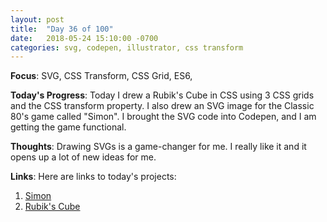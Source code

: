 ```yaml
---
layout: post
title:  "Day 36 of 100"
date:   2018-05-24 15:10:00 -0700
categories: svg, codepen, illustrator, css transform 
---
```


**Focus**: SVG, CSS Transform, CSS Grid, ES6, 

**Today's Progress**: Today I drew a Rubik's Cube in CSS using 3 CSS grids and the CSS transform property. I also drew an SVG image for the Classic 80's game called "Simon". I brought the SVG code into Codepen, and I am getting the game functional. 

**Thoughts**: Drawing SVGs is a game-changer for me. I really like it and it opens up a lot of new ideas for me. 

**Links**: Here are links to today's projects: 

1. [Simon](https://codepen.io/castlemaninc/pen/YLoWdK)
2. [Rubik's Cube](https://codepen.io/castlemaninc/pen/mLZyaB)